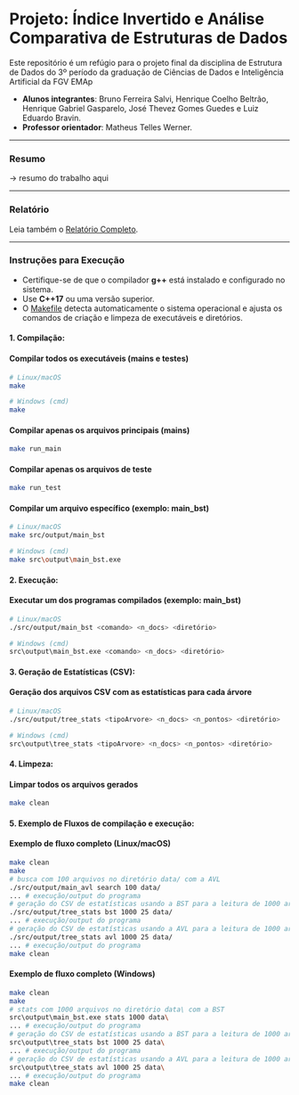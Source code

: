 # Projeto: Índice Invertido e Análise Comparativa de Estruturas de Dados  

Este repositório é um refúgio para o projeto final da disciplina de Estrutura de Dados do 3º período da graduação de Ciências de Dados e Inteligência Artificial da FGV EMAp

* **Alunos integrantes**: Bruno Ferreira Salvi, Henrique Coelho Beltrão, Henrique Gabriel Gasparelo, José Thevez Gomes Guedes e Luiz Eduardo Bravin.
* **Professor orientador**: Matheus Telles Werner.

---
### Resumo
-> resumo do trabalho aqui

---
### Relatório
Leia também o [Relatório Completo](docs/relatorio.md).

---
### Instruções para Execução

- Certifique-se de que o compilador **g++** está instalado e configurado no sistema.
- Use **C++17** ou uma versão superior.
- O [Makefile](Makefile) detecta automaticamente o sistema operacional e ajusta os comandos de criação e limpeza de executáveis e diretórios.


#### 1. Compilação:
#### Compilar todos os executáveis (mains e testes)
```sh
# Linux/macOS
make

# Windows (cmd)
make
```

#### Compilar apenas os arquivos principais (mains)
```sh
make run_main
```

#### Compilar apenas os arquivos de teste
```sh
make run_test
```

#### Compilar um arquivo específico (exemplo: main_bst)
```sh
# Linux/macOS
make src/output/main_bst

# Windows (cmd)
make src\output\main_bst.exe
```

#### 2. Execução:
#### Executar um dos programas compilados (exemplo: main_bst)
```sh
# Linux/macOS
./src/output/main_bst <comando> <n_docs> <diretório>

# Windows (cmd)
src\output\main_bst.exe <comando> <n_docs> <diretório>
```

#### 3. Geração de Estatísticas (CSV):
#### Geração dos arquivos CSV com as estatísticas para cada árvore
```sh
# Linux/macOS
./src/output/tree_stats <tipoArvore> <n_docs> <n_pontos> <diretório>

# Windows (cmd)
src\output\tree_stats <tipoArvore> <n_docs> <n_pontos> <diretório>
```

#### 4. Limpeza:
#### Limpar todos os arquivos gerados
```sh
make clean
```

#### 5. Exemplo de Fluxos de compilação e execução:
#### Exemplo de fluxo completo (Linux/macOS)
```sh
make clean
make
# busca com 100 arquivos no diretório data/ com a AVL
./src/output/main_avl search 100 data/
... # execução/output do programa
# geração do CSV de estatísticas usando a BST para a leitura de 1000 arquivos, com 25 pontos igualmente espaçados
./src/output/tree_stats bst 1000 25 data/
... # execução/output do programa
# geração do CSV de estatísticas usando a AVL para a leitura de 1000 arquivos, com 25 pontos igualmente espaçados
./src/output/tree_stats avl 1000 25 data/
... # execução/output do programa
make clean
```

#### Exemplo de fluxo completo (Windows)
```sh
make clean
make
# stats com 1000 arquivos no diretório data\ com a BST
src\output\main_bst.exe stats 1000 data\
... # execução/output do programa
# geração do CSV de estatísticas usando a BST para a leitura de 1000 arquivos, com 25 pontos igualmente espaçados
src\output\tree_stats bst 1000 25 data\
... # execução/output do programa
# geração do CSV de estatísticas usando a AVL para a leitura de 1000 arquivos, com 25 pontos igualmente espaçados
src\output\tree_stats avl 1000 25 data\
... # execução/output do programa
make clean
```
